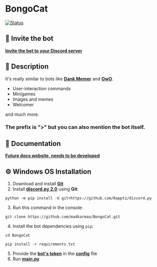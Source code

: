 # BongoCat

[![Status](https://img.shields.io/badge/Bot%20status-In%20development%20--%20OFFLINE-critical?style=for-the-badge&logo=discord&logoColor=critical)](#)

## 📌 Invite the bot

[**Invite the bot to your Discord server**](https://discord.com/api/oauth2/authorize?client_id=941300861785739264&permissions=8&scope=bot)

## 📝 Description

It's really similar to bots like [**Dank Memer**](https://top.gg/bot/270904126974590976) and [**OwO**](https://top.gg/bot/408785106942164992).

- User-interaction commands
- Minigames
- Images and memes
- Welcomer

and much more.

### The prefix is ">" but you can also mention the bot itself.

## 🔗 Documentation

[**Future docs website, needs to be developed**](#)

## ⚙️ Windows OS Installation

1. Download and install [**Git**](https://git-scm.com/download/)
2. Install [**discord.py 2.0**](https://github.com/Rapptz/discord.py) using **Git**:

```
python -m pip install -U git+https://github.com/Rapptz/discord.py
```

3. Run this command in the console:

```
git clone https://github.com/madkarmaa/BongoCat.git
```

4. Install the bot dependencies using `pip`:

```
cd BongoCat
```

```
pip install -r requirements.txt
```

5. Provide the [**bot's token**](https://discord.com/developers/applications) in the [**config**](./utils/config.py) file
6. Run [**main.py**](main.py)
